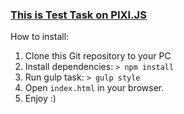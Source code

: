 <h3><a target="_blank" href="https://ehot-gh.github.io/PIXI.js/index.html">This is Test Task on PIXI.JS</a></h3>

How to install: <br/>
1. Clone this Git repository to your PC
2. Install dependencies: <code>\> npm install</code>
3. Run gulp task: <code>\> gulp style</code>
4. Open <code>index.html</code> in your browser.
5. Enjoy \:\)
